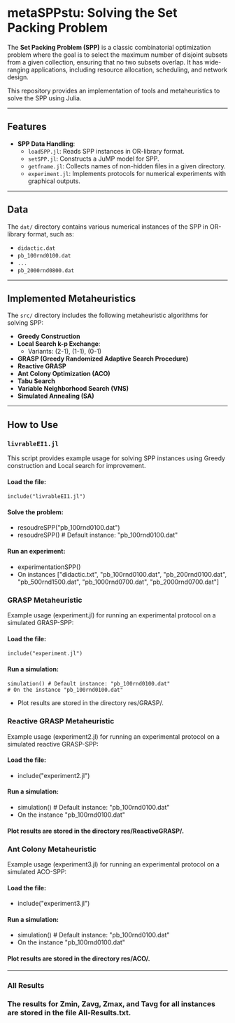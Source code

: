 # metaSPPstu: Solving the Set Packing Problem

The **Set Packing Problem (SPP)** is a classic combinatorial optimization problem where the goal is to select the maximum number of disjoint subsets from a given collection, ensuring that no two subsets overlap. It has wide-ranging applications, including resource allocation, scheduling, and network design.

This repository provides an implementation of tools and metaheuristics to solve the SPP using Julia.

---

## Features

- **SPP Data Handling**:
  - `loadSPP.jl`: Reads SPP instances in OR-library format.
  - `setSPP.jl`: Constructs a JuMP model for SPP.
  - `getfname.jl`: Collects names of non-hidden files in a given directory.
  - `experiment.jl`: Implements protocols for numerical experiments with graphical outputs.

---

## Data

The `dat/` directory contains various numerical instances of the SPP in OR-library format, such as:

- `didactic.dat`
- `pb_100rnd0100.dat`
- `...`
- `pb_2000rnd0800.dat`

---

## Implemented Metaheuristics

The `src/` directory includes the following metaheuristic algorithms for solving SPP:

- **Greedy Construction**
- **Local Search k-p Exchange**:
  - Variants: (2-1), (1-1), (0-1)
- **GRASP (Greedy Randomized Adaptive Search Procedure)**
- **Reactive GRASP**
- **Ant Colony Optimization (ACO)**
- **Tabu Search**
- **Variable Neighborhood Search (VNS)**
- **Simulated Annealing (SA)**

---

## How to Use

### `livrableEI1.jl`

This script provides example usage for solving SPP instances using Greedy construction and Local search for improvement. 

#### Load the file:
    include("livrableEI1.jl")

#### Solve the problem:
   - resoudreSPP("pb_100rnd0100.dat")
   - resoudreSPP() # Default instance: "pb_100rnd0100.dat"

#### Run an experiment:
   - experimentationSPP()
   - On instances ["didactic.txt", "pb_100rnd0100.dat", "pb_200rnd0100.dat", "pb_500rnd1500.dat", "pb_1000rnd0700.dat", "pb_2000rnd0700.dat"]
    
### GRASP Metaheuristic

Example usage (experiment.jl) for running an experimental protocol on a simulated GRASP-SPP:

#### Load the file:
    include("experiment.jl")

#### Run a simulation:
    simulation() # Default instance: "pb_100rnd0100.dat"
    # On the instance "pb_100rnd0100.dat"

- Plot results are stored in the directory res/GRASP/.


### Reactive GRASP Metaheuristic

Example usage (experiment2.jl) for running an experimental protocol on a simulated reactive GRASP-SPP:

####  Load the file:
   - include("experiment2.jl")

#### Run a simulation:
   - simulation() # Default instance: "pb_100rnd0100.dat"
   - On the instance "pb_100rnd0100.dat"

#### Plot results are stored in the directory res/ReactiveGRASP/.


### Ant Colony Metaheuristic

Example usage (experiment3.jl) for running an experimental protocol on a simulated ACO-SPP:

#### Load the file:
  - include("experiment3.jl")

#### Run a simulation:
  - simulation() # Default instance: "pb_100rnd0100.dat"
  - On the instance "pb_100rnd0100.dat"

#### Plot results are stored in the directory res/ACO/.

---------------------------------------------------------------------------------------------------
### All Results

### The results for Zmin, Zavg, Zmax, and Tavg for all instances are stored in the file All-Results.txt.
